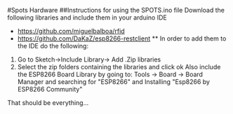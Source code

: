#Spots Hardware
##Instructions for using the SPOTS.ino file
Download the following libraries and include them in your arduino IDE
* https://github.com/miguelbalboa/rfid
* https://github.com/DaKaZ/esp8266-restclient
** In order to add them to the IDE do the following:
1. Go to Sketch->Include Library-> Add .Zip libraries
2. Select the zip folders containing the libraries and click ok
	Also include the ESP8266 Board Library by going to: Tools -> Board -> Board Manager
	and searching for "ESP8266" and Installing "Esp8266 by ESP8266 Community"
	
That should be everything...